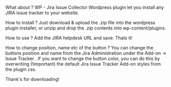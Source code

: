 What about ?
WP - Jira Issue Collector Wordpress plugin let you install any JIRA issue tracker to your website.

How to install ?
Just download & upload the .zip file into the wordpress plugin installer, or unzip and drop the .zip contents into wp-content/plugins.

How to use ?
Add the JIRA helpdesk URL and save. Thats it!

How to change position, name etc of the button ?
You can change the buttons position and name from the Jira Administration under the Add-on -> Issue Tracker .
If you want to change the button color, you can do this by overwriting (!important) the default Jira Issue Tracker Add-on styles from the plugin css.

Thank's for downloading!